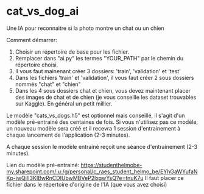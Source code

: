 # cat_vs_dog_ai
Une IA pour reconnaitre si la photo montre un chat ou un chien


Comment démarrer:
  1. Choisir un répertoire de base pour les fichier.
  2. Remplacer dans "ai.py" les termes "YOUR_PATH" par le chemin du répertoire choisi.
  3. Il vous faut mainenant créer 3 dossiers: 'train', 'validation' et 'test'
  4. Dans les fichiers 'train' et 'validation', il vous faut créer 2 sous dossiers nommés "chat" et "chien"
  5. Dans les 4 sous dossiers chat et chien, vous devez maintenant placer des images de chat et de chien (je vous conseille les dataset trouvables sur Kaggle). En général un petit millier.
  
  
Le modèle "cats_vs_dogs.h5" est optionnel mais conseillé, il s'agit d'un modèle pré-entrainé des centaines de fois. Si vous n'utilisez pas ce modèle, un nouveau modèle  sera créé et il recevra 1 session d'entrainement à chaque lancement de l'application (2-3 minutes).

A chaque session le modèle entrainé reçoit une séance d'entrainement (2-3 minutes).

Lien du modèle pré-entrainé: https://studenthelmobe-my.sharepoint.com/:u:/g/personal/c_raes_student_helmo_be/EYhGaWYufaNKp-iwQiII3KIBwRnCDIUbwMBVeP2lxgwYsQ?e=tnuK7u
Il faut placer ce fichier dans le répertoire d'origine de l'IA (que vous avez choisi)
